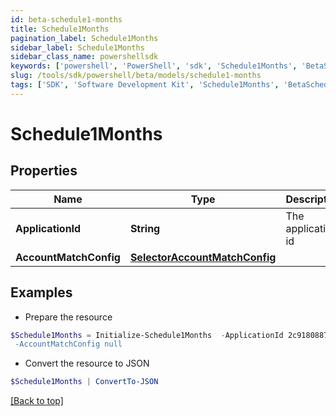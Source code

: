 ```yaml
---
id: beta-schedule1-months
title: Schedule1Months
pagination_label: Schedule1Months
sidebar_label: Schedule1Months
sidebar_class_name: powershellsdk
keywords: ['powershell', 'PowerShell', 'sdk', 'Schedule1Months', 'BetaSchedule1Months'] 
slug: /tools/sdk/powershell/beta/models/schedule1-months
tags: ['SDK', 'Software Development Kit', 'Schedule1Months', 'BetaSchedule1Months']
---
```



# Schedule1Months

## Properties

Name | Type | Description | Notes
------------ | ------------- | ------------- | -------------
**ApplicationId** | **String** | The application id | [optional] 
**AccountMatchConfig** | [**SelectorAccountMatchConfig**](selector-account-match-config) |  | [optional] 

## Examples

- Prepare the resource
```powershell
$Schedule1Months = Initialize-Schedule1Months  -ApplicationId 2c91808874ff91550175097daaec161c" `
 -AccountMatchConfig null
```

- Convert the resource to JSON
```powershell
$Schedule1Months | ConvertTo-JSON
```


[[Back to top]](#) 

